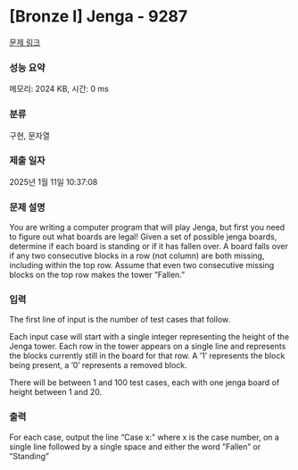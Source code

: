 # [Bronze I] Jenga - 9287 

[문제 링크](https://www.acmicpc.net/problem/9287) 

### 성능 요약

메모리: 2024 KB, 시간: 0 ms

### 분류

구현, 문자열

### 제출 일자

2025년 1월 11일 10:37:08

### 문제 설명

<p>You are writing a computer program that will play Jenga, but first you need to figure out what boards are legal! Given a set of possible jenga boards, determine if each board is standing or if it has fallen over. A board falls over if any two consecutive blocks in a row (not column) are both missing, including within the top row. Assume that even two consecutive missing blocks on the top row makes the tower ”Fallen.”</p>

### 입력 

 <p>The first line of input is the number of test cases that follow.</p>

<p>Each input case will start with a single integer representing the height of the Jenga tower. Each row in the tower appears on a single line and represents the blocks currently still in the board for that row. A ’1’ represents the block being present, a ’0’ represents a removed block.</p>

<p>There will be between 1 and 100 test cases, each with one jenga board of height between 1 and 20.</p>

### 출력 

 <p>For each case, output the line “Case x:” where x is the case number, on a single line followed by a single space and either the word ”Fallen” or ”Standing”</p>

